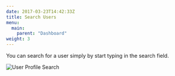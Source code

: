 ```yaml
---
date: 2017-03-23T14:42:33Z
title: Search Users
menu:
  main:
    parent: "Dashboard"
weight: 3 
---
```


You can search for a user simply by start typing in the search field.

![User Profile Search][1]

[1]: /docs/img/dashboard/system-management/userProfileSearch.png

